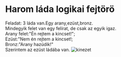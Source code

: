 # Harom láda logikai fejtörö
Feladat: 3 láda van.Egy arany,ezüst,bronz.<br/>Mindegyik felet van egy felírat, de csak az egyik igaz.
<br/>Arany felet:"Én rejtem a kincset!";
<br/>Ezüst:"Nem én rejtem a kincset!;
<br/>Bronz:"Arany hazúdik!"
<br/>Szerintem az ezüst ládába van.
![kinezet](https://github.com/user-attachments/assets/667a812a-0682-4395-a0f7-69835072d3a7)
